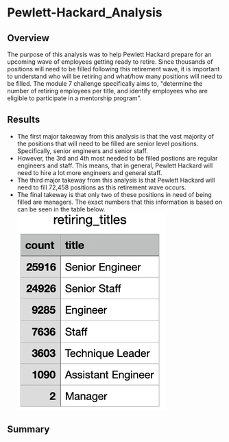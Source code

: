 # Pewlett-Hackard_Analysis

## Overview
The purpose of this analysis was to help Pewlett Hackard prepare for an upcoming wave of employees getting ready to retire. Since thousands of positions will need to be filled following this retirement wave, it is important to understand who will be retiring and what/how many positions will need to be filled. The module 7 challenge specifically aims to, "determine the number of retiring employees per title, and identify employees who are eligible to participate in a mentorship program". 

## Results
- The first major takeaway from this analysis is that the vast majority of the positions that will need to be filled are senior level positions. Specifically, senior engineers and senior staff. 
- However, the 3rd and 4th most needed to be filled postions are regular engineers and staff. This means, that in general, Pewlett Hackard will need to hire a lot more engineers and general staff. 
- The third major takeway from this analysis is that Pewlett Hackard will need to fill 72,458 positions as this retirement wave occurs. 
- The final takeway is that only two of these positions in need of being filled are managers. The exact numbers that this information is based on can be seen in the table below.
![retiring titles table](Screenshot1.png)

## Summary
